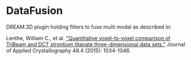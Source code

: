 # DataFusion
DREAM.3D plugin holding filters to fuse multi modal as described in:

Lenthe, William C., et al. ["Quantitative voxel-to-voxel comparison of TriBeam and DCT strontium titanate three-dimensional data sets."](http://dx.doi.org/10.1107/S1600576715009231) Journal of Applied Crystallography 48.4 (2015): 1034-1046.
